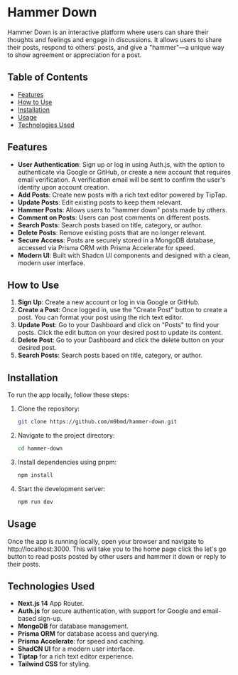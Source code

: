 # Hammer Down

Hammer Down is an interactive platform where users can share their thoughts and feelings and engage in discussions. It allows users to share their posts, respond to others' posts, and give a "hammer"—a unique way to show agreement or appreciation for a post.

## Table of Contents
- [Features](#features)
- [How to Use](#how-to-use)
- [Installation](#installation)
- [Usage](#usage)
- [Technologies Used](#technologies-used)

## Features
- **User Authentication**: Sign up or log in using Auth.js, with the option to authenticate via Google or GitHub, or create a new account that requires email verification. A verification email will be sent to confirm the user's identity upon account creation.
- **Add Posts**: Create new posts with a rich text editor powered by TipTap.
- **Update Posts**: Edit existing posts to keep them relevant.
- **Hammer Posts**: Allows users to "hammer down" posts made by others.
- **Comment on Posts**: Users can post comments on different posts.
- **Search Posts**: Search posts based on title, category, or author.
- **Delete Posts**: Remove existing posts that are no longer relevant.
- **Secure Access**: Posts are securely stored in a MongoDB database, accessed via Prisma ORM with Prisma Accelerate for speed.
- **Modern UI**: Built with Shadcn UI components and designed with a clean, modern user interface.

## How to Use
1. **Sign Up**: Create a new account or log in via Google or GitHub.
2. **Create a Post**: Once logged in, use the "Create Post" button to create a post. You can format your post using the rich text editor.
3. **Update Post**: Go to your Dashboard and click on "Posts" to find your posts. Click the edit button on your desired post to update its content.
4. **Delete Post**: Go to your Dashboard and click the delete button on your desired post.
5. **Search Posts**: Search posts based on title, category, or author.
 ## Installation

To run the app locally, follow these steps:

1. Clone the repository:
   ```sh
   git clone https://github.com/m9bmd/hammer-down.git
   ```

2. Navigate to the project directory:
   ```sh
   cd hammer-down
   ```

3. Install dependencies using pnpm:
   ```sh
   npm install
   ```

4. Start the development server:
   ```sh
   npm run dev
   ```
## Usage 
Once the app is running locally, open your browser and navigate to http://localhost:3000. This will take you to the home page click the let's go button to read posts posted by other users and hammer it down or reply to their posts.

 ## Technologies Used

- **Next.js 14** App Router.
- **Auth.js** for secure authentication, with support for Google and email-based sign-up.
- **MongoDB**  for database management.
- **Prisma ORM** for database access and querying.
- **Prisma Accelerate**: for speed and caching.
- **ShadCN UI** for a modern user interface.
- **Tiptap** for a rich text editor experience.
- **Tailwind CSS** for styling.

